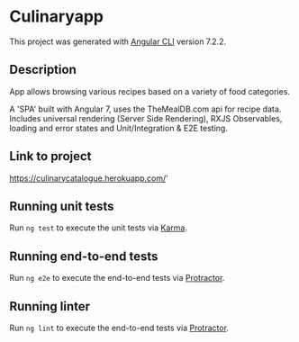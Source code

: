 # Culinaryapp

This project was generated with [Angular CLI](https://github.com/angular/angular-cli) version 7.2.2.

## Description

App allows browsing various recipes based on a variety of food categories.

A 'SPA' built with Angular 7, uses the TheMealDB.com api for recipe data. Includes universal rendering (Server Side Rendering), RXJS Observables, loading and error states and Unit/Integration & E2E testing.

## Link to project

https://culinarycatalogue.herokuapp.com/'




## Running unit tests

Run `ng test` to execute the unit tests via [Karma](https://karma-runner.github.io).

## Running end-to-end tests

Run `ng e2e` to execute the end-to-end tests via [Protractor](http://www.protractortest.org/).

## Running linter

Run `ng lint` to execute the end-to-end tests via [Protractor](http://www.protractortest.org/).

